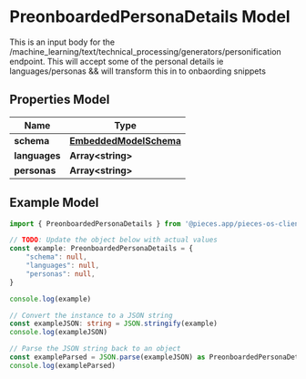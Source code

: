 
# PreonboardedPersonaDetails Model

This is an input body for the /machine_learning/text/technical_processing/generators/personification endpoint.  This will accept some of the personal details ie languages/personas && will transform this in to onbaording snippets

## Properties Model

Name | Type
------------ | -------------
**schema** | [**EmbeddedModelSchema**](EmbeddedModelSchema)
**languages** | **Array&lt;string&gt;**
**personas** | **Array&lt;string&gt;**

## Example Model

```typescript
import { PreonboardedPersonaDetails } from '@pieces.app/pieces-os-client'

// TODO: Update the object below with actual values
const example: PreonboardedPersonaDetails = {
    "schema": null,
    "languages": null,
    "personas": null,
}

console.log(example)

// Convert the instance to a JSON string
const exampleJSON: string = JSON.stringify(example)
console.log(exampleJSON)

// Parse the JSON string back to an object
const exampleParsed = JSON.parse(exampleJSON) as PreonboardedPersonaDetails
console.log(exampleParsed)
```


